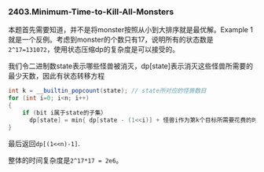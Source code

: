 ### 2403.Minimum-Time-to-Kill-All-Monsters

本题首先需要知道，并不是将monster按照从小到大排序就是最优解。Example 1 就是一个反例。考虑到monster的个数只有17，说明所有的状态数是`2^17=131072`，使用状态压缩dp的复杂度是可以接受的。

我们令二进制数state表示哪些怪兽被消灭，dp[state]表示消灭这些怪兽所需要的最少天数，因此有状态转移方程
```cpp
int k = __builtin_popcount(state); // state所对应的怪兽数目
for (int i=0; i<n; i++)
{    
    if (bit i属于state的子集）
      dp[state] = min{ dp[state - (1<<i)] + 怪兽i作为第k个目标所需要花费的时间}
}
```
最后返回`dp[(1<<n)-1]`.

整体的时间复杂度是`2^17*17 = 2e6`。
